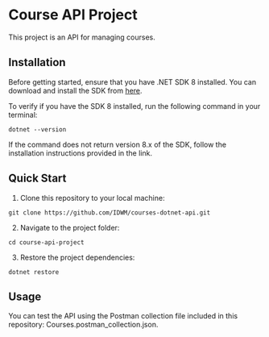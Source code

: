 # Course API Project

This project is an API for managing courses.

## Installation

Before getting started, ensure that you have .NET SDK 8 installed. You can download and install the SDK from [here](https://dotnet.microsoft.com/download/dotnet/8).

To verify if you have the SDK 8 installed, run the following command in your terminal:

```
dotnet --version
```

If the command does not return version 8.x of the SDK, follow the installation instructions provided in the link.

## Quick Start

1. Clone this repository to your local machine:

```
git clone https://github.com/IDWM/courses-dotnet-api.git
```

2. Navigate to the project folder:

```
cd course-api-project
```

3. Restore the project dependencies:

```
dotnet restore
```

## Usage

You can test the API using the Postman collection file included in this repository: Courses.postman_collection.json.